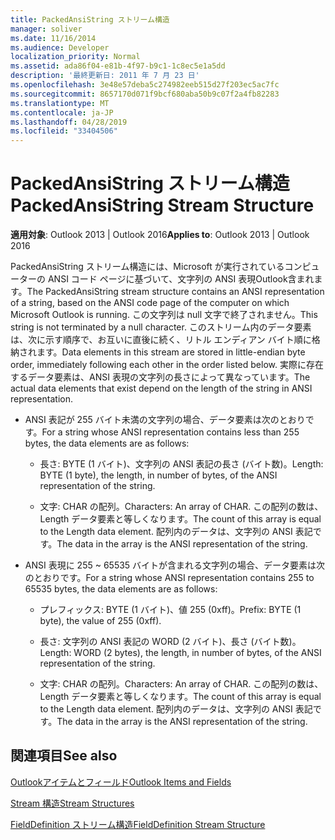 ```yaml
---
title: PackedAnsiString ストリーム構造
manager: soliver
ms.date: 11/16/2014
ms.audience: Developer
localization_priority: Normal
ms.assetid: ada86f04-e81b-4f97-b9c1-1c8ec5e1a5dd
description: '最終更新日: 2011 年 7 月 23 日'
ms.openlocfilehash: 3e48e57deba5c274982eeb515d27f203ec5ac7fc
ms.sourcegitcommit: 8657170d071f9bcf680aba50b9c07f2a4fb82283
ms.translationtype: MT
ms.contentlocale: ja-JP
ms.lasthandoff: 04/28/2019
ms.locfileid: "33404506"
---
```

# <a name="packedansistring-stream-structure"></a><span data-ttu-id="ffbac-103">PackedAnsiString ストリーム構造</span><span class="sxs-lookup"><span data-stu-id="ffbac-103">PackedAnsiString Stream Structure</span></span>

  
  
<span data-ttu-id="ffbac-104">**適用対象**: Outlook 2013 | Outlook 2016</span><span class="sxs-lookup"><span data-stu-id="ffbac-104">**Applies to**: Outlook 2013 | Outlook 2016</span></span> 
  
<span data-ttu-id="ffbac-105">PackedAnsiString ストリーム構造には、Microsoft が実行されているコンピューターの ANSI コード ページに基づいて、文字列の ANSI 表現Outlook含まれます。</span><span class="sxs-lookup"><span data-stu-id="ffbac-105">The PackedAnsiString stream structure contains an ANSI representation of a string, based on the ANSI code page of the computer on which Microsoft Outlook is running.</span></span> <span data-ttu-id="ffbac-106">この文字列は null 文字で終了されません。</span><span class="sxs-lookup"><span data-stu-id="ffbac-106">This string is not terminated by a null character.</span></span> <span data-ttu-id="ffbac-107">このストリーム内のデータ要素は、次に示す順序で、お互いに直後に続く、リトル エンディアン バイト順に格納されます。</span><span class="sxs-lookup"><span data-stu-id="ffbac-107">Data elements in this stream are stored in little-endian byte order, immediately following each other in the order listed below.</span></span> <span data-ttu-id="ffbac-108">実際に存在するデータ要素は、ANSI 表現の文字列の長さによって異なっています。</span><span class="sxs-lookup"><span data-stu-id="ffbac-108">The actual data elements that exist depend on the length of the string in ANSI representation.</span></span>
  
- <span data-ttu-id="ffbac-109">ANSI 表記が 255 バイト未満の文字列の場合、データ要素は次のとおりです。</span><span class="sxs-lookup"><span data-stu-id="ffbac-109">For a string whose ANSI representation contains less than 255 bytes, the data elements are as follows:</span></span>
    
  - <span data-ttu-id="ffbac-110">長さ: BYTE (1 バイト)、文字列の ANSI 表記の長さ (バイト数)。</span><span class="sxs-lookup"><span data-stu-id="ffbac-110">Length: BYTE (1 byte), the length, in number of bytes, of the ANSI representation of the string.</span></span>
    
  - <span data-ttu-id="ffbac-111">文字: CHAR の配列。</span><span class="sxs-lookup"><span data-stu-id="ffbac-111">Characters: An array of CHAR.</span></span> <span data-ttu-id="ffbac-112">この配列の数は、Length データ要素と等しくなります。</span><span class="sxs-lookup"><span data-stu-id="ffbac-112">The count of this array is equal to the Length data element.</span></span> <span data-ttu-id="ffbac-113">配列内のデータは、文字列の ANSI 表記です。</span><span class="sxs-lookup"><span data-stu-id="ffbac-113">The data in the array is the ANSI representation of the string.</span></span>
    
- <span data-ttu-id="ffbac-114">ANSI 表現に 255 ~ 65535 バイトが含まれる文字列の場合、データ要素は次のとおりです。</span><span class="sxs-lookup"><span data-stu-id="ffbac-114">For a string whose ANSI representation contains 255 to 65535 bytes, the data elements are as follows:</span></span>
    
  - <span data-ttu-id="ffbac-115">プレフィックス: BYTE (1 バイト)、値 255 (0xff)。</span><span class="sxs-lookup"><span data-stu-id="ffbac-115">Prefix: BYTE (1 byte), the value of 255 (0xff).</span></span>
    
  - <span data-ttu-id="ffbac-116">長さ: 文字列の ANSI 表記の WORD (2 バイト)、長さ (バイト数)。</span><span class="sxs-lookup"><span data-stu-id="ffbac-116">Length: WORD (2 bytes), the length, in number of bytes, of the ANSI representation of the string.</span></span>
    
  - <span data-ttu-id="ffbac-117">文字: CHAR の配列。</span><span class="sxs-lookup"><span data-stu-id="ffbac-117">Characters: An array of CHAR.</span></span> <span data-ttu-id="ffbac-118">この配列の数は、Length データ要素と等しくなります。</span><span class="sxs-lookup"><span data-stu-id="ffbac-118">The count of this array is equal to the Length data element.</span></span> <span data-ttu-id="ffbac-119">配列内のデータは、文字列の ANSI 表記です。</span><span class="sxs-lookup"><span data-stu-id="ffbac-119">The data in the array is the ANSI representation of the string.</span></span>
    
## <a name="see-also"></a><span data-ttu-id="ffbac-120">関連項目</span><span class="sxs-lookup"><span data-stu-id="ffbac-120">See also</span></span>



[<span data-ttu-id="ffbac-121">Outlookアイテムとフィールド</span><span class="sxs-lookup"><span data-stu-id="ffbac-121">Outlook Items and Fields</span></span>](outlook-items-and-fields.md)
  
[<span data-ttu-id="ffbac-122">Stream 構造</span><span class="sxs-lookup"><span data-stu-id="ffbac-122">Stream Structures</span></span>](stream-structures.md)
  
[<span data-ttu-id="ffbac-123">FieldDefinition ストリーム構造</span><span class="sxs-lookup"><span data-stu-id="ffbac-123">FieldDefinition Stream Structure</span></span>](fielddefinition-stream-structure.md)

